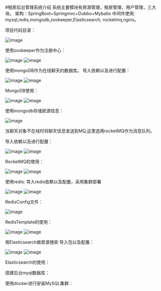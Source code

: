 #租房后台管理系统介绍
系统主要模块有房源管理，租房管理，用户管理，三大块。
架构：SpringBoot+Springmvc+Dubbo+Mybatis
中间件使用:
mysql,redis,mongodb,zookeeper,Elasticsearch,
rocketmq,nginx。

项目代码目录：

![image](https://github.com/forestsss/img-folder/blob/765e0538c4e0ac624d260ede6956cbc2c556b131/zu1.png)

使用zookeeper作为注册中心：

![image](https://github.com/forestsss/img-folder/blob/765e0538c4e0ac624d260ede6956cbc2c556b131/zu2.png)
![image](https://github.com/forestsss/img-folder/blob/765e0538c4e0ac624d260ede6956cbc2c556b131/zu3.png)

使用mongoDB作为在线聊天的数据库。
导入依赖以及进行配置：

![image](https://github.com/forestsss/img-folder/blob/765e0538c4e0ac624d260ede6956cbc2c556b131/zu4.png)
![image](https://github.com/forestsss/img-folder/blob/765e0538c4e0ac624d260ede6956cbc2c556b131/zu5.png)

MongoDB使用：

![image](https://github.com/forestsss/img-folder/blob/765e0538c4e0ac624d260ede6956cbc2c556b131/zu6.png)
![image](https://github.com/forestsss/img-folder/blob/765e0538c4e0ac624d260ede6956cbc2c556b131/zu7.png)

使用mongodb存储房源信息：

![image](https://github.com/forestsss/img-folder/blob/765e0538c4e0ac624d260ede6956cbc2c556b131/zu8.png)

当聊天对象不在线时将聊天信息发送到MQ,这里选用rocketMQ作为消息队列。

导入依赖以及进行配置：

![image](https://github.com/forestsss/img-folder/blob/765e0538c4e0ac624d260ede6956cbc2c556b131/zu9.png)
![image](https://github.com/forestsss/img-folder/blob/765e0538c4e0ac624d260ede6956cbc2c556b131/zu10.png)

RocketMQ的使用：

![image](https://github.com/forestsss/img-folder/blob/765e0538c4e0ac624d260ede6956cbc2c556b131/zu11.png)
![image](https://github.com/forestsss/img-folder/blob/765e0538c4e0ac624d260ede6956cbc2c556b131/zu12.png)

使用redis:
导入redis依赖以及配置，采用集群部署

![image](https://github.com/forestsss/img-folder/blob/765e0538c4e0ac624d260ede6956cbc2c556b131/zu13.png)
![image](https://github.com/forestsss/img-folder/blob/765e0538c4e0ac624d260ede6956cbc2c556b131/zu14.png)


RedisConfig文件：

![image](https://github.com/forestsss/img-folder/blob/765e0538c4e0ac624d260ede6956cbc2c556b131/zu15.png)

RedisTemplate的使用：

![image](https://github.com/forestsss/img-folder/blob/765e0538c4e0ac624d260ede6956cbc2c556b131/zu16.png)
![image](https://github.com/forestsss/img-folder/blob/765e0538c4e0ac624d260ede6956cbc2c556b131/zu17.png)

用Elasticsearch做房源搜索
导入包以及配置：

![image](https://github.com/forestsss/img-folder/blob/765e0538c4e0ac624d260ede6956cbc2c556b131/zu18.png)
![image](https://github.com/forestsss/img-folder/blob/765e0538c4e0ac624d260ede6956cbc2c556b131/zu19.png)

Elasticsearch的使用：



搭建后台myql数据库：

使用docker进行安装MySQL集群：


